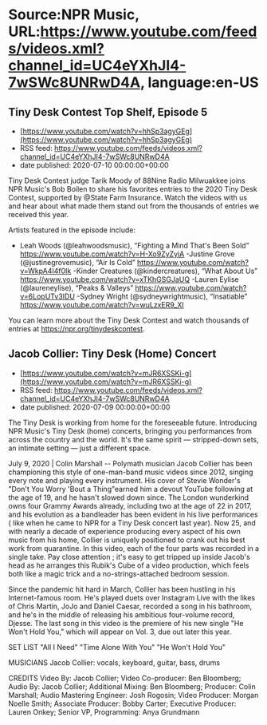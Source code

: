 # Source:NPR Music, URL:https://www.youtube.com/feeds/videos.xml?channel_id=UC4eYXhJI4-7wSWc8UNRwD4A, language:en-US

## Tiny Desk Contest Top Shelf, Episode 5
 - [https://www.youtube.com/watch?v=hhSp3agyGEg](https://www.youtube.com/watch?v=hhSp3agyGEg)
 - RSS feed: https://www.youtube.com/feeds/videos.xml?channel_id=UC4eYXhJI4-7wSWc8UNRwD4A
 - date published: 2020-07-10 00:00:00+00:00

Tiny Desk Contest judge Tarik Moody of 88Nine Radio Milwuakkee joins NPR Music's Bob Boilen to share his favorites entries to the 2020 Tiny Desk Contest, supported by @State Farm Insurance. Watch the videos with us and hear about what made them stand out from the thousands of entries we received this year. 

Artists featured in the episode include: 
- Leah Woods (@leahwoodsmusic), “Fighting a Mind That's Been Sold” https://www.youtube.com/watch?v=H-Xo9ZyZyiA
-Justine Grove (@justinegrovemusic), “Air Is Cold” https://www.youtube.com/watch?v=WkpA4I4f0Ik
-Kinder Creatures (@kindercreatures), “What About Us” https://www.youtube.com/watch?v=xTKhGSGJaUQ
-Lauren Eylise (@laureneylise), “Peaks & Valleys” https://www.youtube.com/watch?v=6LopUTv3IDU
-Sydney Wright (@sydneywrightmusic), “Insatiable” https://www.youtube.com/watch?v=wuLzxER9_XI

You can learn more about the Tiny Desk Contest and watch thousands of entries at https://npr.org/tinydeskcontest.

## Jacob Collier: Tiny Desk (Home) Concert
 - [https://www.youtube.com/watch?v=mJR6XSSKi-g](https://www.youtube.com/watch?v=mJR6XSSKi-g)
 - RSS feed: https://www.youtube.com/feeds/videos.xml?channel_id=UC4eYXhJI4-7wSWc8UNRwD4A
 - date published: 2020-07-09 00:00:00+00:00

The Tiny Desk is working from home for the foreseeable future. Introducing NPR Music's Tiny Desk (home) concerts, bringing you performances from across the country and the world. It's the same spirit — stripped-down sets, an intimate setting — just a different space.

July 9, 2020 | Colin Marshall -- Polymath musician Jacob Collier has been championing this style of one-man-band music videos since 2012, singing every note and playing every instrument. His cover of Stevie Wonder's "Don't You Worry 'Bout a Thing"earned him a devout YouTube following at the age of 19, and he hasn't slowed down since. The London wunderkind owns four Grammy Awards already, including two at the age of 22 in 2017, and his evolution as a bandleader has been evident in his live performances ( like when he came to NPR for a Tiny Desk concert last year). Now 25, and with nearly a decade of experience producing every aspect of his own music from his home, Collier is uniquely positioned to crank out his best work from quarantine. In this video, each of the four parts was recorded in a single take. Pay close attention ; it's easy to get tripped up inside Jacob's head as he arranges this Rubik's Cube of a video production, which feels both like a magic trick and a no-strings-attached bedroom session.

Since the pandemic hit hard in March, Collier has been hustling in his Internet-famous room. He's played duets over Instagram Live with the likes of Chris Martin, JoJo and Daniel Caesar, recorded a song in his bathroom, and he's in the middle of releasing his ambitious four-volume record, Djesse. The last song in this video is the premiere of his new single "He Won't Hold You," which will appear on Vol. 3, due out later this year.

SET LIST
"All I Need"
"Time Alone With You"
"He Won't Hold You"

MUSICIANS
Jacob Collier: vocals, keyboard, guitar, bass, drums

CREDITS
Video By: Jacob Collier; Video Co-producer: Ben Bloomberg; Audio By: Jacob Collier; Additional Mixing: Ben Bloomberg; Producer: Colin Marshall; Audio Mastering Engineer: Josh Rogosin; Video Producer: Morgan Noelle Smith; Associate Producer: Bobby Carter; Executive Producer: Lauren Onkey; Senior VP, Programming: Anya Grundmann


